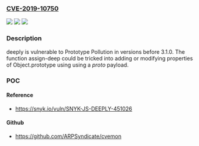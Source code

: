 ### [CVE-2019-10750](https://cve.mitre.org/cgi-bin/cvename.cgi?name=CVE-2019-10750)
![](https://img.shields.io/static/v1?label=Product&message=deeply&color=blue)
![](https://img.shields.io/static/v1?label=Version&message=n%2Fa&color=blue)
![](https://img.shields.io/static/v1?label=Vulnerability&message=Prototype%20Pollution&color=brighgreen)

### Description

deeply is vulnerable to Prototype Pollution in versions before 3.1.0. The function assign-deep could be tricked into adding or modifying properties of Object.prototype using using a _proto_ payload.

### POC

#### Reference
- https://snyk.io/vuln/SNYK-JS-DEEPLY-451026

#### Github
- https://github.com/ARPSyndicate/cvemon

